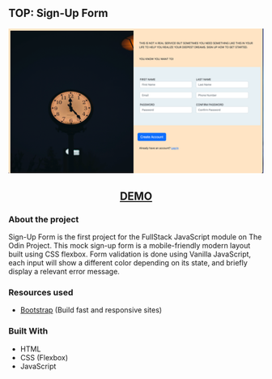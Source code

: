 
   ## TOP: Sign-Up Form

<p align="center">
  <img src="demo.png" width="600" alt="project pic">
</p>
<h2 align="center">
<a href="https://kale-dev1.github.io/signup-form/">DEMO</a>
</h2>

### About the project

Sign-Up Form is the first project for the FullStack JavaScript module on The Odin Project. 
This mock sign-up form is a mobile-friendly modern layout built using CSS flexbox. Form validation is done using Vanilla JavaScript,
each input will show a different color depending on its state, and briefly display a relevant error message.


### Resources used
  - [Bootstrap](https://getbootstrap.com/) (Build fast and responsive sites)
 
 

### Built With

* HTML
* CSS (Flexbox)
* JavaScript


